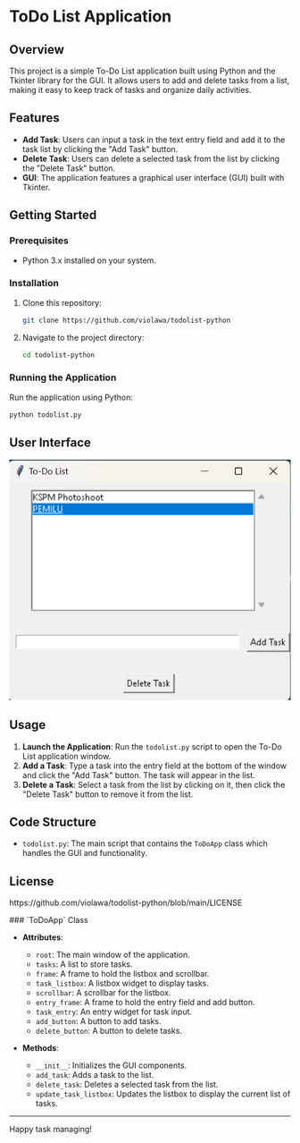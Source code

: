 # ToDo List Application

## Overview

This project is a simple To-Do List application built using Python and the Tkinter library for the GUI. It allows users to add and delete tasks from a list, making it easy to keep track of tasks and organize daily activities.

## Features

- **Add Task**: Users can input a task in the text entry field and add it to the task list by clicking the "Add Task" button.
- **Delete Task**: Users can delete a selected task from the list by clicking the "Delete Task" button.
- **GUI**: The application features a graphical user interface (GUI) built with Tkinter.

## Getting Started

### Prerequisites

- Python 3.x installed on your system.

### Installation

1. Clone this repository:
   ```sh
   git clone https://github.com/violawa/todolist-python
   ```
2. Navigate to the project directory:
   ```sh
   cd todolist-python
   ```

### Running the Application

Run the application using Python:
```sh
python todolist.py
```

## User Interface
<img src="https://github.com/violawa/todolist-python/blob/main/GUI.png">

## Usage

1. **Launch the Application**: Run the `todolist.py` script to open the To-Do List application window.
2. **Add a Task**: Type a task into the entry field at the bottom of the window and click the "Add Task" button. The task will appear in the list.
3. **Delete a Task**: Select a task from the list by clicking on it, then click the "Delete Task" button to remove it from the list.

## Code Structure

- `todolist.py`: The main script that contains the `ToDoApp` class which handles the GUI and functionality.
## License
<P>https://github.com/violawa/todolist-python/blob/main/LICENSE</P>
### `ToDoApp` Class

- **Attributes**:
  - `root`: The main window of the application.
  - `tasks`: A list to store tasks.
  - `frame`: A frame to hold the listbox and scrollbar.
  - `task_listbox`: A listbox widget to display tasks.
  - `scrollbar`: A scrollbar for the listbox.
  - `entry_frame`: A frame to hold the entry field and add button.
  - `task_entry`: An entry widget for task input.
  - `add_button`: A button to add tasks.
  - `delete_button`: A button to delete tasks.

- **Methods**:
  - `__init__`: Initializes the GUI components.
  - `add_task`: Adds a task to the list.
  - `delete_task`: Deletes a selected task from the list.
  - `update_task_listbox`: Updates the listbox to display the current list of tasks.
---

Happy task managing!
